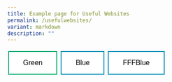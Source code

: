 ```yaml
---
title: Example page for Useful Websites
permalink: /usefulwebsites/
variant: markdown
description: ""
---
```



<style>
.button {
  border: none;
  color: white;
  padding: 16px 32px;
  text-align: center;
  text-decoration: none;
  display: inline-block;
  font-size: 16px;
  margin: 4px 2px;
  transition-duration: 0.4s;
  cursor: pointer;
}
.button1 {
  background-color: white; 
  color: black; 
  border: 2px solid #04AA6D;
}
.button1:hover {
  background-color: #04AA6D;
  color: white;
}
.button2 {
  background-color: white; 
  color: black; 
  border: 2px solid #008CBA;
}
.button2:hover {
  background-color: #008CBA;
  color: white;
}
.button3 {
  background-color: white; 
  color: black; 
  border: 2px solid #008CBA;
}
.button3:hover {
  background-color: #008CBA;
  color: white;
}
</style>



<button class="button button1">Green</button>
<button class="button button2">Blue</button>
<button class="button button3">FFFBlue</button>


